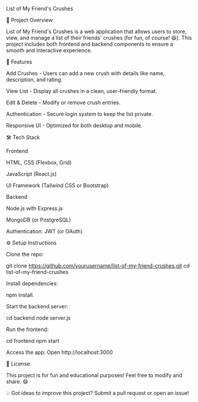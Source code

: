 List of My Friend's Crushes

📌 Project Overview

List of My Friend's Crushes is a web application that allows users to store, view, and manage a list of their friends' crushes (for fun, of course! 😆). This project includes both frontend and backend components to ensure a smooth and interactive experience.

🚀 Features

Add Crushes - Users can add a new crush with details like name, description, and rating.

View List - Display all crushes in a clean, user-friendly format.

Edit & Delete - Modify or remove crush entries.

Authentication - Secure login system to keep the list private.

Responsive UI - Optimized for both desktop and mobile.

🛠 Tech Stack

Frontend

HTML, CSS (Flexbox, Grid)

JavaScript (React.js)

UI Framework (Tailwind CSS or Bootstrap)

Backend

Node.js with Express.js

MongoDB (or PostgreSQL)

Authentication: JWT (or OAuth)

⚙️ Setup Instructions

Clone the repo:

git clone https://github.com/yourusername/list-of-my-friend-crushes.git
cd list-of-my-friend-crushes

Install dependencies:

npm install.

Start the backend server:

cd backend
node server.js

Run the frontend:

cd frontend
npm start

Access the app: Open http://localhost:3000

📜 License

This project is for fun and educational purposes! Feel free to modify and share. 😄

💡 Got ideas to improve this project? Submit a pull request or open an issue!

